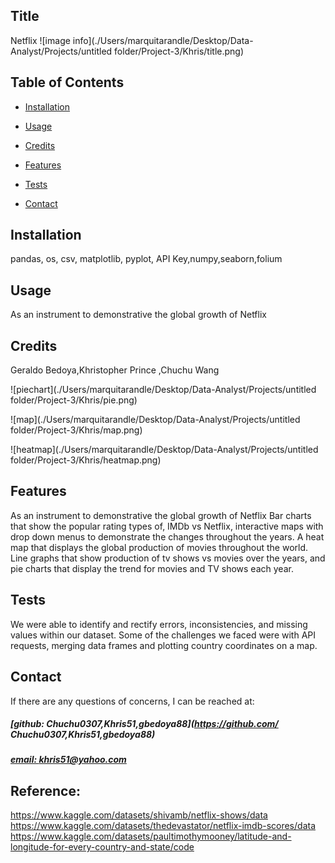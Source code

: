 ## Title
Netflix 
![image info](./Users/marquitarandle/Desktop/Data-Analyst/Projects/untitled folder/Project-3/Khris/title.png)
## Table of Contents
- [Installation](#installation)
- [Usage](#usage)
- [Credits](#credits)

- [Features](#features)
- [Tests](#tests)
- [Contact](#contact)

## Installation
pandas, os, csv, matplotlib, pyplot, API Key,numpy,seaborn,folium

## Usage
As an instrument to demonstrative the global growth of Netflix 

## Credits
Geraldo Bedoya,Khristopher Prince ,Chuchu Wang 

![piechart](./Users/marquitarandle/Desktop/Data-Analyst/Projects/untitled folder/Project-3/Khris/pie.png)

![map](./Users/marquitarandle/Desktop/Data-Analyst/Projects/untitled folder/Project-3/Khris/map.png)

![heatmap](./Users/marquitarandle/Desktop/Data-Analyst/Projects/untitled folder/Project-3/Khris/heatmap.png)

## Features
As an instrument to demonstrative the global growth of Netflix  Bar charts that show the popular rating types of, IMDb vs Netflix, interactive maps with drop down menus to demonstrate the changes throughout the years. A heat map that displays the global production of movies throughout the world. Line graphs that show production of tv shows vs movies over the years, and pie charts that display the trend for movies and TV shows each year.



## Tests
We were able to identify and rectify errors, inconsistencies, and missing values within our dataset. Some of the challenges we faced were with API requests, merging data frames and plotting country coordinates on a map.

## Contact
If there are any questions of concerns, I can be reached at:
##### [github:  Chuchu0307,Khris51,gbedoya88](https://github.com/ Chuchu0307,Khris51,gbedoya88)
##### [email: khris51@yahoo.com](mailto:khris51@yahoo.com)

## Reference: 
https://www.kaggle.com/datasets/shivamb/netflix-shows/data
https://www.kaggle.com/datasets/thedevastator/netflix-imdb-scores/data
https://www.kaggle.com/datasets/paultimothymooney/latitude-and-longitude-for-every-country-and-state/code

